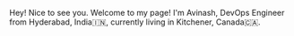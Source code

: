  Hey! Nice to see you.
 Welcome to my page!
I'm Avinash, DevOps Engineer from  Hyderabad, India🇮🇳, currently living in  Kitchener, Canada🇨🇦.

<!--
**guycalledavinash/guycalledavinash** is a ✨ _special_ ✨ repository because its `README.md` (this file) appears on your GitHub profile.

Here are some ideas to get you started:

- 🔭 I’m currently working on ...
- 🌱 I’m currently learning ...
- 👯 I’m looking to collaborate on ...
- 🤔 I’m looking for help with ...
- 💬 Ask me about ...
- 📫 How to reach me: ...
- 😄 Pronouns: ...
- ⚡ Fun fact: ...
-->
